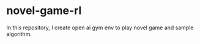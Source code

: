 # novel-game-rl

In this repository, I create open ai gym env to play novel game and sample algorithm.

